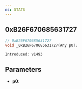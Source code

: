 ```yaml
---
ns: STATS
---
```

## 0xB26F670685631727

```c
// 0xB26F670685631727
void _0xB26F670685631727(Any p0);
```

```
Introduced: v1493
```

## Parameters
* **p0**:

